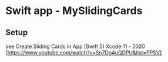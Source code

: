 # Swift app - MySlidingCards

## Setup 

see Create Sliding Cards in App (Swift 5) Xcode 11 - 2020
[https://www.youtube.com/watch?v=Sn7Do4uQDPU&list=PPSV]

